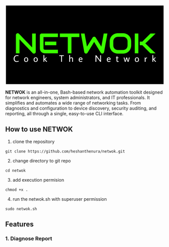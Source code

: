 <p align="center"><img src="logo.png"></p>

**NETWOK** is an all-in-one, Bash-based network automation toolkit designed for network engineers, system administrators, and IT professionals. It simplifies and automates a wide range of networking tasks. From diagnostics and configuration to device discovery, security auditing, and reporting, all through a single, easy-to-use CLI interface.

## How to use NETWOK

1. clone the repository
```
git clone https://github.com/heshanthenura/netwok.git
```
2. change directory to git repo
```
cd netwok
```
3. add execution permision
```
chmod +x .
```
4. run the netwok.sh with superuser permission
```
sudo netwok.sh
```
## Features

### 1. Diagnose Report
